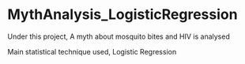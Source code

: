 # MythAnalysis_LogisticRegression

Under this project, 
A myth about mosquito bites and HIV is analysed

Main statistical technique used, 
Logistic Regression 
